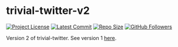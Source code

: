 # trivial-twitter-v2

[![Project License](https://img.shields.io/github/license/jordan396/trivial-twitter-v2.svg)](https://img.shields.io/github/license/jordan396/trivial-twitter-v2.svg)
[![Latest Commit](https://img.shields.io/github/last-commit/jordan396/trivial-twitter-v2/master.svg)](https://img.shields.io/github/last-commit/jordan396/trivial-twitter-v2/master.svg)
[![Repo Size](https://img.shields.io/github/repo-size/jordan396/trivial-twitter-v2.svg)](https://img.shields.io/github/repo-size/jordan396/trivial-twitter-v2.svg)
[![GitHub Followers](https://img.shields.io/github/followers/jordan396.svg?label=Follow)](https://img.shields.io/github/followers/jordan396.svg?label=Follow)

Version 2 of trivial-twitter. See version 1 [here](./trivial-twitter-v1/).